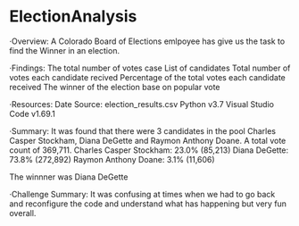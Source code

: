 # ElectionAnalysis
·Overview: A Colorado Board of Elections emlpoyee has give us the task to find the Winner in an election.

·Findings:
The total number of votes case
List of candidates
Total number of votes each candidate recived
Percentage of the total votes each candidate received
The winner of the election base on popular vote

·Resources:
Date Source: election_results.csv
Python v3.7
Visual Studio Code v1.69.1

·Summary:
It was found that there were 3 candidates in the pool Charles Casper Stockham, Diana DeGette and Raymon Anthony Doane.
A total vote count of 369,711.
Charles Casper Stockham: 23.0% (85,213)
Diana DeGette: 73.8% (272,892)
Raymon Anthony Doane: 3.1% (11,606)

The winnner was Diana DeGette

·Challenge Summary:
It was confusing at times when we had to go back and reconfigure the code and understand what has happening but very fun overall.
